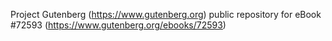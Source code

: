 Project Gutenberg (https://www.gutenberg.org) public repository
for eBook #72593 (https://www.gutenberg.org/ebooks/72593)
